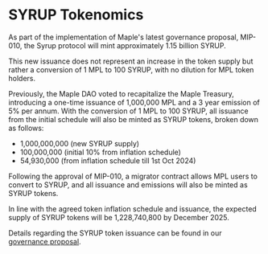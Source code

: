 # SYRUP Tokenomics

As part of the implementation of Maple's latest governance proposal, MIP-010, the Syrup protocol will mint approximately 1.15 billion SYRUP.

This new issuance does not represent an increase in the token supply but rather a conversion of 1 MPL to 100 SYRUP, with no dilution for MPL token holders.

Previously, the Maple DAO voted to recapitalize the Maple Treasury, introducing a one-time issuance of 1,000,000 MPL and a 3 year emission of 5% per annum. With the conversion of 1 MPL to 100 SYRUP, all issuance from the initial schedule will also be minted as SYRUP tokens, broken down as follows:

* 1,000,000,000 (new SYRUP supply)
* 100,000,000 (initial 10% from inflation schedule)
* 54,930,000 (from inflation schedule till 1st Oct 2024)

Following the approval of MIP-010, a migrator contract allows MPL users to convert to SYRUP, and all issuance and emissions will also be minted as SYRUP tokens.

In line with the agreed token inflation schedule and issuance, the expected supply of SYRUP tokens will be 1,228,740,800 by December 2025.

Details regarding the SYRUP token issuance can be found in our [governance proposal](https://community.maple.finance/t/mip-010-syrup-token-launch-and-mpl-syrup-conversion/334).
